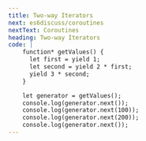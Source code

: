 ```yaml
---
title: Two-way Iterators
next: es6discuss/coroutines
nextText: Coroutines
heading: Two-way Iterators
code: |
    function* getValues() {
      let first = yield 1;
      let second = yield 2 * first;
      yield 3 * second;
    }

    let generator = getValues();
    console.log(generator.next());
    console.log(generator.next(100));
    console.log(generator.next(200));
    console.log(generator.next());
---
```

